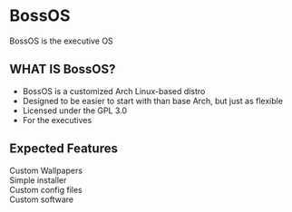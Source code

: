# BossOS
BossOS is the executive OS

## WHAT IS BossOS?
- BossOS is a customized Arch Linux-based distro
- Designed to be easier to start with than base Arch, but just as flexible
- Licensed under the GPL 3.0
- For the executives

## Expected Features
Custom Wallpapers  
Simple installer  
Custom config files  
Custom software  
